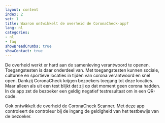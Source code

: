 ```yaml
---
layout: content
index: 2
set: 1
title: Waarom ontwikkelt de overheid de CoronaCheck-app?
lang: nl
categories:
- nl
- faq
showBreadCrumbs: true
showContact: true
---
```

De overheid werkt er hard aan de samenleving verantwoord te openen. Toegangstesten is daar onderdeel van. Met toegangstesten kunnen sociale, culturele en sportieve locaties in tijden van corona verantwoord en snel open. Dankzij CoronaCheck krijgen bezoekers toegang tot deze locaties. Maar alleen als uit een test blijkt dat zij op dat moment geen corona hadden. In de app zet de bezoeker een geldig negatief testresultaat om in een QR-code. 

Ook ontwikkelt de overheid de CoronaCheck Scanner. Met deze app controleert de controleur bij de ingang de geldigheid van het testbewijs van de bezoeker.
